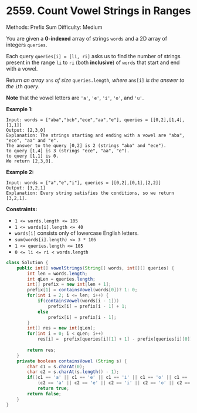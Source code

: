 # 2559. Count Vowel Strings in Ranges

Methods: Prefix Sum
Difficulty: Medium

You are given a **0-indexed** array of strings `words` and a 2D array of integers `queries`.

Each query `queries[i] = [li, ri]` asks us to find the number of strings present in the range `li` to `ri` (both **inclusive**) of `words` that start and end with a vowel.

Return *an array* `ans` *of size* `queries.length`*, where* `ans[i]` *is the answer to the* `i`th *query*.

**Note** that the vowel letters are `'a'`, `'e'`, `'i'`, `'o'`, and `'u'`.

**Example 1:**

```
Input: words = ["aba","bcb","ece","aa","e"], queries = [[0,2],[1,4],[1,1]]
Output: [2,3,0]
Explanation: The strings starting and ending with a vowel are "aba", "ece", "aa" and "e".
The answer to the query [0,2] is 2 (strings "aba" and "ece").
to query [1,4] is 3 (strings "ece", "aa", "e").
to query [1,1] is 0.
We return [2,3,0].

```

**Example 2:**

```
Input: words = ["a","e","i"], queries = [[0,2],[0,1],[2,2]]
Output: [3,2,1]
Explanation: Every string satisfies the conditions, so we return [3,2,1].
```

**Constraints:**

- `1 <= words.length <= 105`
- `1 <= words[i].length <= 40`
- `words[i]` consists only of lowercase English letters.
- `sum(words[i].length) <= 3 * 105`
- `1 <= queries.length <= 105`
- `0 <= li <= ri < words.length`

```java
class Solution {
    public int[] vowelStrings(String[] words, int[][] queries) {
        int len = words.length;
        int qLen = queries.length;
        int[] prefix = new int[len + 1];
        prefix[1] = containsVowel(words[0])? 1: 0;
        for(int i = 2; i <= len; i++) {
            if(containsVowel(words[i - 1])) 
                prefix[i] = prefix[i - 1] + 1;
            else 
                prefix[i] = prefix[i - 1];
        }
        int[] res = new int[qLen];
        for(int i = 0; i < qLen; i++) 
            res[i] =  prefix[queries[i][1] + 1] - prefix[queries[i][0]];
            
        return res;
    }
    private boolean containsVowel (String s) {
        char c1 = s.charAt(0);
        char c2 = s.charAt(s.length() - 1);
        if((c1 == 'a' || c1 == 'e' || c1 == 'i' || c1 == 'o' || c1 == 'u') &&
            (c2 == 'a' || c2 == 'e' || c2 == 'i' || c2 == 'o' || c2 == 'u'))
            return true;
        return false;
    }
}
```